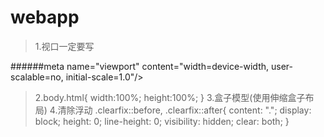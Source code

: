 # webapp
>1.视口一定要写

######meta name="viewport" content="width=device-width, user-scalable=no, initial-scale=1.0"/>
>2.body.html{
   width:100%;
   height:100%;
}
>3.盒子模型(使用伸缩盒子布局)
>4.清除浮动
.clearfix::before,
.clearfix::after{
    content: ".";
    display: block;
    height: 0;
    line-height: 0;
    visibility: hidden;
    clear: both;
}
